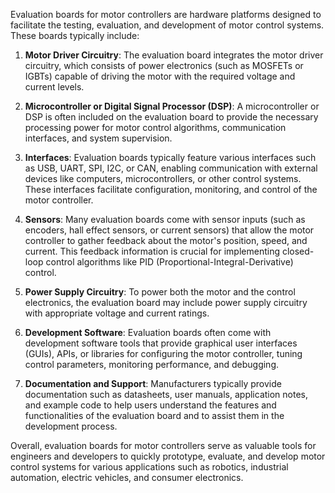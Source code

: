Evaluation boards for motor controllers are hardware platforms designed to facilitate the testing, evaluation, and development of motor control systems. These boards typically include:

1. **Motor Driver Circuitry**: The evaluation board integrates the motor driver circuitry, which consists of power electronics (such as MOSFETs or IGBTs) capable of driving the motor with the required voltage and current levels.

2. **Microcontroller or Digital Signal Processor (DSP)**: A microcontroller or DSP is often included on the evaluation board to provide the necessary processing power for motor control algorithms, communication interfaces, and system supervision.

3. **Interfaces**: Evaluation boards typically feature various interfaces such as USB, UART, SPI, I2C, or CAN, enabling communication with external devices like computers, microcontrollers, or other control systems. These interfaces facilitate configuration, monitoring, and control of the motor controller.

4. **Sensors**: Many evaluation boards come with sensor inputs (such as encoders, hall effect sensors, or current sensors) that allow the motor controller to gather feedback about the motor's position, speed, and current. This feedback information is crucial for implementing closed-loop control algorithms like PID (Proportional-Integral-Derivative) control.

5. **Power Supply Circuitry**: To power both the motor and the control electronics, the evaluation board may include power supply circuitry with appropriate voltage and current ratings.

6. **Development Software**: Evaluation boards often come with development software tools that provide graphical user interfaces (GUIs), APIs, or libraries for configuring the motor controller, tuning control parameters, monitoring performance, and debugging.

7. **Documentation and Support**: Manufacturers typically provide documentation such as datasheets, user manuals, application notes, and example code to help users understand the features and functionalities of the evaluation board and to assist them in the development process.

Overall, evaluation boards for motor controllers serve as valuable tools for engineers and developers to quickly prototype, evaluate, and develop motor control systems for various applications such as robotics, industrial automation, electric vehicles, and consumer electronics.